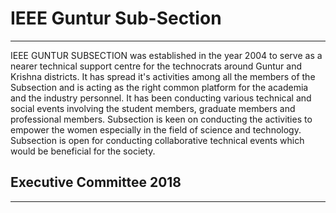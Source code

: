 # IEEE Guntur Sub-Section

---

IEEE GUNTUR SUBSECTION was established in the year 2004 to serve as a nearer technical support centre for the technocrats around Guntur and Krishna districts. It has spread it's activities among all the members of the Subsection and is acting as the right common  platform for the academia and the industry personnel. It has been conducting various technical and social events involving  the student members, graduate members and professional members. Subsection is keen on conducting the activities to empower the women especially in the field of science and technology. Subsection is open for conducting collaborative technical events which would be beneficial for the society.

## Executive Committee 2018

---

